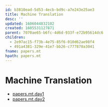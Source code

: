 ```yaml
---
id: b3810ead-5d53-4ecb-bd9c-a7e243e25ae3
title: Machine Translation
desc: ''
updated: 1606044832102
created: 1605531127871
parent: 7070ae65-b6fc-4d6d-933f-e72b95614dc6
children:
  - 2e97ac15-f73b-4e75-85f6-010d62ae98f4
  - 491a4381-329e-41e7-bb26-c777870a3041
fname: papers.mt
hpath: papers.mt
---
```

# Machine Translation

- [papers.mt.day1](2e97ac15-f73b-4e75-85f6-010d62ae98f4)
- [papers.mt.day2](491a4381-329e-41e7-bb26-c777870a3041)


